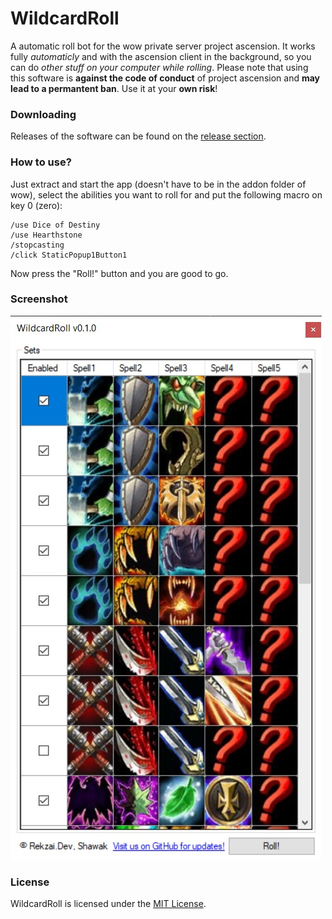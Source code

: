 # WildcardRoll
A automatic roll bot for the wow private server project ascension. It works fully *automaticly* and with the ascension client in the background, so you can do *other stuff on your computer while rolling*. Please note that using this software is **against the code of conduct** of project ascension and **may lead to a permantent ban**. Use it at your **own risk**!

### Downloading

Releases of the software can be found on the [release section](https://github.com/RekzaiSharp/WildcardRoll/releases).

### How to use?

Just extract and start the app (doesn't have to be in the addon folder of wow), select the abilities you want to roll for and put the following macro on key 0 (zero):
```
/use Dice of Destiny
/use Hearthstone
/stopcasting
/click StaticPopup1Button1
```
Now press the "Roll!" button and you are good to go.

### Screenshot

![screenshot][screenshot]

[screenshot]: https://github.com/RekzaiSharp/WildcardRoll/blob/master/screenshot.jpg "WildcardRoll"

### License

WildcardRoll is licensed under the [MIT License](https://github.com/RekzaiSharp/WildcardRoll/blob/master/LICENSE.md).
